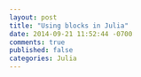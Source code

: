 ```yaml
---
layout: post
title: "Using blocks in Julia"
date: 2014-09-21 11:52:44 -0700
comments: true
published: false
categories: Julia
---
```

